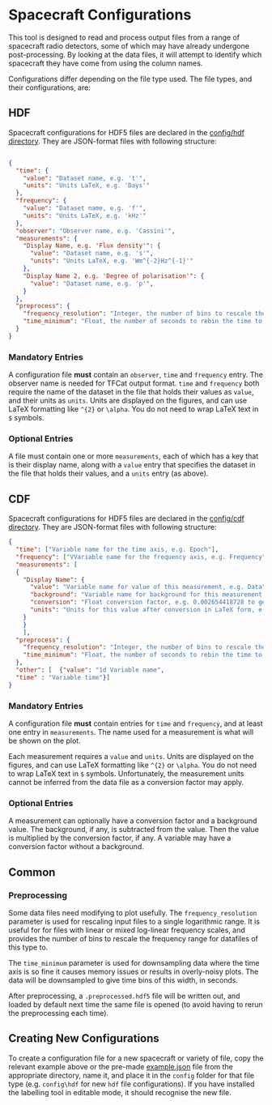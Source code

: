 # Spacecraft Configurations

This tool is designed to read and process output files from a range of spacecraft radio detectors, 
some of which may have already undergone post-processing. By looking at the data files, it will attempt to identify
which spacecraft they have come from using the column names.

Configurations differ depending on the file type used. The file types, and their configurations, are: 


## HDF
Spacecraft configurations for HDF5 files are declared in the [config/hdf directory](./config/hdf5). 
They are JSON-format files with following structure:

```json

{
  "time": {
    "value": "Dataset name, e.g. 't'",
    "units": "Units LaTeX, e.g. 'Days'"
  },
  "frequency": {
    "value": "Dataset name, e.g. 'f'",
    "units": "Units LaTeX, e.g. 'kHz'"
  },
  "observer": "Observer name, e.g. 'Cassini'",
  "measurements": {
    "Display Name, e.g. 'Flux density'": {
      "value": "Dataset name, e.g. 's'",
      "units": "Units LaTeX, e.g. 'Wm^{-2}Hz^{-1}'"
    },
    "Display Name 2, e.g. 'Degree of polarisation'": {
      "value": "Dataset name, e.g. 'p'",
    }
  },
  "preprocess": {
    "frequency_resolution": "Integer, the number of bins to rescale the frequency axis along e.g. 400 (optional)",,
    "time_minimum": "Float, the number of seconds to rebin the time to (optional)"
  }
}
```

### Mandatory Entries

A configuration file **must** contain an `observer`, `time` and `frequency` entry.
The observer name is needed for TFCat output format.
`time` and `frequency` both require the name of the dataset in the file that holds their values as `value`, 
and their units as `units`. Units are displayed on the figures,
and can use LaTeX formatting like `^{2}` or `\alpha`. You do not need to wrap LaTeX text in `$` symbols. 

### Optional Entries

A file must contain one or more `measurements`, each of which has a key that is their display name,
along with a `value` entry that specifies the dataset in the file that holds their values, 
and a `units` entry (as above).


## CDF
Spacecraft configurations for HDF5 files are declared in the [config/cdf directory](../config/cdf). 
They are JSON-format files with following structure:

```json
{
  "time": ["Variable name for the time axis, e.g. Epoch"],
  "frequency": ["VVariable name for the frequency axis, e.g. Frequency"],
  "measurements": [
  {
    "Display Name": {
      "value": "Variable name for value of this measurement, e.g. Data",
      "background": "Variable name for background for this measurement, e.g. Background (optional)",
      "conversion": "Float conversion factor, e.g. 0.002654418728 to get from V^2 m^-2 Hz^-1 to W m^-2 Hz^-1 (optional)",
      "units": "Units for this value after conversion in LaTeX form, e.g. 'W m^{-2} Hz^{-1}"
    }
    }
    ],
  "preprocess": {
    "frequency_resolution": "Integer, the number of bins to rescale the frequency axis along e.g. 400 (optional)",,
    "time_minimum": "Float, the number of seconds to rebin the time to (optional)"
  },
  "other": [  {"value": "1d Variable name", 
  "time" : "Variable time"}]
}
```

### Mandatory Entries

A configuration file **must** contain entries for `time` and `frequency`, and at least one entry in `measurements`.
The name used for a measurement is what will be shown on the plot.

Each measurement requires a `value` and `units`. Units are displayed on the figures, 
and can use LaTeX formatting like `^{2}` or `\alpha`. You do not need to wrap LaTeX text in `$` symbols. 
Unfortunately, the measurement units cannot be inferred from the data file as a conversion factor may apply.

### Optional Entries

A measurement can optionally have a conversion factor and a background value. 
The background, if any, is subtracted from the value. Then the value is multiplied by the conversion factor, if any.
A variable may have a conversion factor without a background.


## Common

### Preprocessing

Some data files need modifying to plot usefully.
The `frequency_resolution` parameter is used for rescaling input files to a single logarithmic range. 
It is useful for for files with linear or mixed log-linear frequency scales, and provides the number of bins 
to rescale the frequency range for datafiles of this type to. 

The `time_minimum` parameter is used for downsampling data where the time axis is so fine it causes memory issues
or results in overly-noisy plots. The data will be downsampled to give time bins of this width, in seconds.

After preprocessing, a `.preprocessed.hdf5` file will be written out, and loaded by default
next time the same file is opened (to avoid having to rerun the preprocessing each time).


## Creating New Configurations

To create a configuration file for a new spacecraft or variety of file, copy the relevant example above or the pre-made
[example.json](example.json) file from the appropriate directory, name it, 
and place it in the `config` folder for that file type (e.g. `config\hdf` for new `hdf` file configurations).
If you have installed the labelling tool in editable mode, it should recognise the new file.
